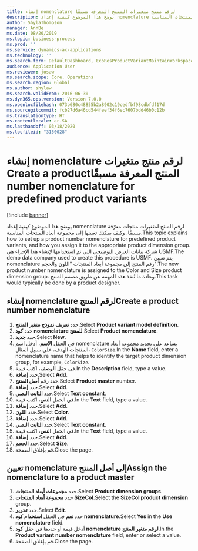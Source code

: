 ```yaml
---
title: إنشاء nomenclature لرقم منتج متغيرات المنتج المعرفة مسبقًا‬‏‫
description: يوضح هذا الموضوع كيفية إعداد nomenclature لرقم المنتج لمتغيرات منتجات معرّفة مسبقًا، وكيف يمكنك تعيينها إلى مجموعة أبعاد المنتجات المناسبة.
author: ShylaThompson
manager: AnnBe
ms.date: 08/20/2019
ms.topic: business-process
ms.prod: ''
ms.service: dynamics-ax-applications
ms.technology: ''
ms.search.form: DefaultDashboard, EcoResProductVariantMaintainWorkspace, EcoResNomenclature, EcoResProductDimensionGroup
audience: Application User
ms.reviewer: josaw
ms.search.scope: Core, Operations
ms.search.region: Global
ms.author: shylaw
ms.search.validFrom: 2016-06-30
ms.dyn365.ops.version: Version 7.0.0
ms.openlocfilehash: 073b680c48855b2a8902c19cedfbf98cdbfdf17d
ms.sourcegitcommit: fcb27d6a46cd544feef34f6ec7607bdd46b0c12b
ms.translationtype: HT
ms.contentlocale: ar-SA
ms.lasthandoff: 03/18/2020
ms.locfileid: "3150028"
---
```

# <a name="create-a-product-number-nomenclature-for-predefined-product-variants"></a><span data-ttu-id="87fc0-103">إنشاء nomenclature لرقم منتج متغيرات المنتج المعرفة مسبقًا‬‏‫</span><span class="sxs-lookup"><span data-stu-id="87fc0-103">Create a product number nomenclature for predefined product variants</span></span>

[!include [banner](../../includes/banner.md)]

<span data-ttu-id="87fc0-104">يوضح هذا الموضوع كيفية إعداد nomenclature لرقم المنتج لمتغيرات منتجات معرّفة مسبقًا، وكيف يمكنك تعيينها إلى مجموعة أبعاد المنتجات المناسبة.</span><span class="sxs-lookup"><span data-stu-id="87fc0-104">This topic explains how to set up a product number nomenclature for predefined product variants, and how you assign it to the appropriate product dimension group.</span></span> <span data-ttu-id="87fc0-105">شركة بيانات العرض التوضيحي التي تم استخدامها لإنشاء هذا الإجراء هي USMF.</span><span class="sxs-lookup"><span data-stu-id="87fc0-105">The demo data company used to create this procedure is USMF.</span></span> <span data-ttu-id="87fc0-106">يتم تعيين nomenclature رقم المنتج إلى مجموعة أبعاد المنتجات "اللون والحجم".</span><span class="sxs-lookup"><span data-stu-id="87fc0-106">The new product number nomenclature is assigned to the Color and Size product dimension group.</span></span> <span data-ttu-id="87fc0-107">وعادة ما تُنفذ هذه المهمة عن طريق مصمم المنتج.</span><span class="sxs-lookup"><span data-stu-id="87fc0-107">This task would typically be done by a product designer.</span></span>


## <a name="create-a-product-number-nomenclature"></a><span data-ttu-id="87fc0-108">إنشاء nomenclature لرقم المنتج</span><span class="sxs-lookup"><span data-stu-id="87fc0-108">Create a product number nomenclature</span></span>
1. <span data-ttu-id="87fc0-109">حدد **تعريف نموذج متغير المنتج**.</span><span class="sxs-lookup"><span data-stu-id="87fc0-109">Select **Product variant model definition**.</span></span>
2. <span data-ttu-id="87fc0-110">حدد **كود nomenclature للمنتج‬**.</span><span class="sxs-lookup"><span data-stu-id="87fc0-110">Select **Product nomenclature**.</span></span>
3. <span data-ttu-id="87fc0-111">حدد **جديد**.</span><span class="sxs-lookup"><span data-stu-id="87fc0-111">Select **New**.</span></span>
4. <span data-ttu-id="87fc0-112">في الحقل **الاسم**، أدخل اسم nomenclature يساعد على تحديد مجموعة أبعاد المنتجات الهدف، على سبيل المثال، `ColorSize`.</span><span class="sxs-lookup"><span data-stu-id="87fc0-112">In the **Name** field, enter a nomenclature name that helps to identify the target product dimension group, for example, `ColorSize`.</span></span>
5. <span data-ttu-id="87fc0-113">في حقل **الوصف**، اكتب قيمة.</span><span class="sxs-lookup"><span data-stu-id="87fc0-113">In the **Description** field, type a value.</span></span>
6. <span data-ttu-id="87fc0-114">حدد **إضافة**.</span><span class="sxs-lookup"><span data-stu-id="87fc0-114">Select **Add**.</span></span>
7. <span data-ttu-id="87fc0-115">حدد رقم **أصل المنتج**.</span><span class="sxs-lookup"><span data-stu-id="87fc0-115">Select **Product master** number.</span></span>
8. <span data-ttu-id="87fc0-116">حدد **إضافة**.</span><span class="sxs-lookup"><span data-stu-id="87fc0-116">Select **Add**.</span></span>
9. <span data-ttu-id="87fc0-117">حدد **الثابت النصي**.</span><span class="sxs-lookup"><span data-stu-id="87fc0-117">Select **Text constant**.</span></span>
10. <span data-ttu-id="87fc0-118">في الحقل **النص**، اكتب قيمة.</span><span class="sxs-lookup"><span data-stu-id="87fc0-118">In the **Text** field, type a value.</span></span>
11. <span data-ttu-id="87fc0-119">حدد **إضافة**.</span><span class="sxs-lookup"><span data-stu-id="87fc0-119">Select **Add**.</span></span>
12. <span data-ttu-id="87fc0-120">حدد **اللون**.</span><span class="sxs-lookup"><span data-stu-id="87fc0-120">Select **Color**.</span></span>
13. <span data-ttu-id="87fc0-121">حدد **إضافة**.</span><span class="sxs-lookup"><span data-stu-id="87fc0-121">Select **Add**.</span></span>
14. <span data-ttu-id="87fc0-122">حدد **الثابت النصي**.</span><span class="sxs-lookup"><span data-stu-id="87fc0-122">Select **Text constant**.</span></span>
15. <span data-ttu-id="87fc0-123">في الحقل **النص**، اكتب قيمة.</span><span class="sxs-lookup"><span data-stu-id="87fc0-123">In the **Text** field, type a value.</span></span>
16. <span data-ttu-id="87fc0-124">حدد **إضافة**.</span><span class="sxs-lookup"><span data-stu-id="87fc0-124">Select **Add**.</span></span>
17. <span data-ttu-id="87fc0-125">حدد **الحجم**.</span><span class="sxs-lookup"><span data-stu-id="87fc0-125">Select **Size**.</span></span>
18. <span data-ttu-id="87fc0-126">قم بإغلاق الصفحة.</span><span class="sxs-lookup"><span data-stu-id="87fc0-126">Close the page.</span></span>

## <a name="assign-the-nomenclature-to-a-product-master"></a><span data-ttu-id="87fc0-127">تعيين nomenclature إلى أصل المنتج</span><span class="sxs-lookup"><span data-stu-id="87fc0-127">Assign the nomenclature to a product master</span></span>
1. <span data-ttu-id="87fc0-128">حدد **مجموعات أبعاد المنتجات**.</span><span class="sxs-lookup"><span data-stu-id="87fc0-128">Select **Product dimension groups**.</span></span>
2. <span data-ttu-id="87fc0-129">حدد **مجموعة أبعاد المنتجات SizeCol**.</span><span class="sxs-lookup"><span data-stu-id="87fc0-129">Select the **SizeCol product dimension** group.</span></span>
3. <span data-ttu-id="87fc0-130">حدد **تحرير**.</span><span class="sxs-lookup"><span data-stu-id="87fc0-130">Select **Edit**.</span></span>
4. <span data-ttu-id="87fc0-131">حدد **نعم** في الحقل **استخدام كود nomenclature**.</span><span class="sxs-lookup"><span data-stu-id="87fc0-131">Select **Yes** in the **Use nomenclature** field.</span></span>
5. <span data-ttu-id="87fc0-132">أدخل قيمة أو حددها في حقل **كود nomenclature لرقم متغير المنتج‬**.</span><span class="sxs-lookup"><span data-stu-id="87fc0-132">In the **Product variant number nomenclature** field, enter or select a value.</span></span>
6. <span data-ttu-id="87fc0-133">قم بإغلاق الصفحة.</span><span class="sxs-lookup"><span data-stu-id="87fc0-133">Close the page.</span></span>

